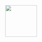 <img align="center" height="100px" src="https://media.giphy.com/media/Tn6GIpm2W0BGWN4GyI/giphy.gif" />
